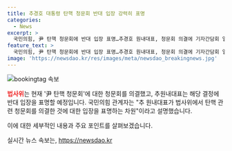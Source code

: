 ```yaml
---
title: 추경호 대통령 탄핵 청문회 반대 입장 강력히 표명
categories:
  - News
excerpt: >
  국민의힘, 尹 탄핵 청문회에 반대 입장 표명…추경호 원내대표, 청문회 의결에 기자간담회 열기로 - 추경호 국민의힘 원내대표가 10일, 국회에서 윤석열 대통령 탄핵소추안에 대한 청문회 의결에 반대 입장을 피력하고, 이에 대한 입장을 기자간담회를 통해 밝힐 예정이다. 국민의힘 관계자는 추 원내대표가 청문회 의결에 대한 입장을 표명하는 차원으로 기자간담회를 개최한다고 밝혔다. 전날 법제사법위원회는 윤 대통령 탄핵을 요구하는 국민청원 관련 청문회를 열기로 하고, 김건희 여사와 최은순 씨를 증인으로 채택했다. 이에 국민의힘 소속 법사위원들은 의결을 비판하며 민주당을 공격했다.
feature_text: >
  국민의힘, 尹 탄핵 청문회에 반대 입장 표명…추경호 원내대표, 청문회 의결에 기자간담회 열기로 - 추경호 국민의힘 원내대표가 10일, 국회에서 윤석열 대통령 탄핵소추안에 대한 청문회 의결에 반대 입장을 피력하고, 이에 대한 입장을 기자간담회를 통해 밝힐 예정이다. 국민의힘 관계자는 추 원내대표가 청문회 의결에 대한 입장을 표명하는 차원으로 기자간담회를 개최한다고 밝혔다. 전날 법제사법위원회는 윤 대통령 탄핵을 요구하는 국민청원 관련 청문회를 열기로 하고, 김건희 여사와 최은순 씨를 증인으로 채택했다. 이에 국민의힘 소속 법사위원들은 의결을 비판하며 민주당을 공격했다.
image: 'https://newsdao.kr/res/images/meta/newsdao_breakingnews.jpg'
---
```


<p><img src="https://newsdao.kr/res/images/meta/newsdao_breakingnews.jpg" alt="bookingtag 속보" /></p>

<p><b><span style="color: #ee2323;">법사위</span></b>는 현재 '尹 탄핵 청문회'에 대한 청문회를 의결했고, 추원내대표는 해당 결정에 반대 입장을 표명할 예정입니다. 국민의힘 관계자는 "추 원내대표가 법사위에서 탄핵 관련 청문회를 의결한 것에 대한 입장을 표명하는 차원"이라고 설명했습니다. </p>

<p>이에 대한 세부적인 내용과 주요 포인트를 살펴보겠습니다.</p>
실시간 뉴스 속보는, <a href="https://newsdao.kr" rel="dofollow">https://newsdao.kr</a>


